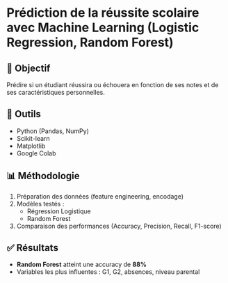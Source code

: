 # Prédiction de la réussite scolaire avec Machine Learning (Logistic Regression, Random Forest)

## 📌 Objectif
Prédire si un étudiant réussira ou échouera en fonction de ses notes et de ses caractéristiques personnelles.  

## 🔧 Outils
- Python (Pandas, NumPy)
- Scikit-learn
- Matplotlib
- Google Colab

## 📊 Méthodologie
1. Préparation des données (feature engineering, encodage)
2. Modèles testés :
   - Régression Logistique
   - Random Forest
3. Comparaison des performances (Accuracy, Precision, Recall, F1-score)

## ✅ Résultats
- **Random Forest** atteint une accuracy de **88%**
- Variables les plus influentes : G1, G2, absences, niveau parental
